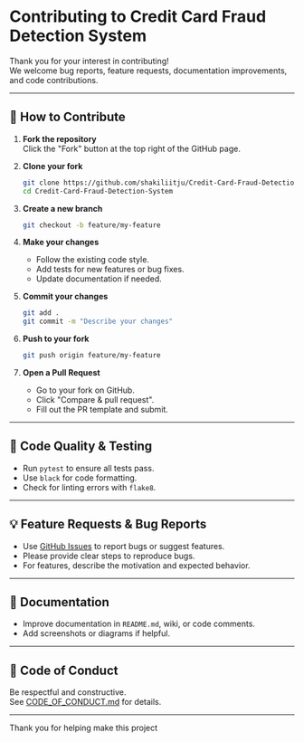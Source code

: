# Contributing to Credit Card Fraud Detection System

Thank you for your interest in contributing!  
We welcome bug reports, feature requests, documentation improvements, and code contributions.

---

## 📝 How to Contribute

1. **Fork the repository**  
   Click the "Fork" button at the top right of the GitHub page.

2. **Clone your fork**
   ```bash
   git clone https://github.com/shakiliitju/Credit-Card-Fraud-Detection-System.git
   cd Credit-Card-Fraud-Detection-System
   ```

3. **Create a new branch**
   ```bash
   git checkout -b feature/my-feature
   ```

4. **Make your changes**
   - Follow the existing code style.
   - Add tests for new features or bug fixes.
   - Update documentation if needed.

5. **Commit your changes**
   ```bash
   git add .
   git commit -m "Describe your changes"
   ```

6. **Push to your fork**
   ```bash
   git push origin feature/my-feature
   ```

7. **Open a Pull Request**
   - Go to your fork on GitHub.
   - Click "Compare & pull request".
   - Fill out the PR template and submit.

---

## 🧪 Code Quality & Testing

- Run `pytest` to ensure all tests pass.
- Use `black` for code formatting.
- Check for linting errors with `flake8`.

---

## 💡 Feature Requests & Bug Reports

- Use [GitHub Issues](../../issues) to report bugs or suggest features.
- Please provide clear steps to reproduce bugs.
- For features, describe the motivation and expected behavior.

---

## 📄 Documentation

- Improve documentation in `README.md`, wiki, or code comments.
- Add screenshots or diagrams if helpful.

---

## 🤝 Code of Conduct

Be respectful and constructive.  
See [CODE_OF_CONDUCT.md](CODE_OF_CONDUCT.md) for details.

---

Thank you for helping make this project